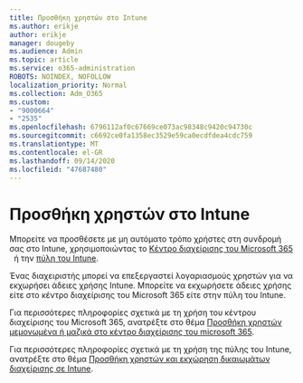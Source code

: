 ```yaml
---
title: Προσθήκη χρηστών στο Intune
ms.author: erikje
author: erikje
manager: dougeby
ms.audience: Admin
ms.topic: article
ms.service: o365-administration
ROBOTS: NOINDEX, NOFOLLOW
localization_priority: Normal
ms.collection: Adm_O365
ms.custom:
- "9000664"
- "2535"
ms.openlocfilehash: 6796112af0c67669ce073ac98348c9420c94730c
ms.sourcegitcommit: c6692ce0fa1358ec3529e59ca0ecdfdea4cdc759
ms.translationtype: MT
ms.contentlocale: el-GR
ms.lasthandoff: 09/14/2020
ms.locfileid: "47687480"
---
```

# <a name="add-users-to-intune"></a>Προσθήκη χρηστών στο Intune

Μπορείτε να προσθέσετε με μη αυτόματο τρόπο χρήστες στη συνδρομή σας στο Intune, χρησιμοποιώντας το [Κέντρο διαχείρισης του Microsoft 365](https://admin.microsoft.com/)   ή την [πύλη του Intune](https://portal.azure.com/#blade/Microsoft_Intune_DeviceSettings/ExtensionLandingBlade/overview).

Ένας διαχειριστής μπορεί να επεξεργαστεί λογαριασμούς χρηστών για να εκχωρήσει άδειες χρήσης Intune. Μπορείτε να εκχωρήσετε άδειες χρήσης είτε στο κέντρο διαχείρισης του Microsoft 365 είτε στην πύλη του Intune.

Για περισσότερες πληροφορίες σχετικά με τη χρήση του κέντρου διαχείρισης του Microsoft 365, ανατρέξτε στο θέμα [Προσθήκη χρηστών μεμονωμένα ή μαζικά στο κέντρο διαχείρισης του microsoft 365](https://support.office.com/article/Add-users-individually-or-in-bulk-to-Office-365-Admin-Help-1970f7d6-03b5-442f-b385-5880b9c256ec).

Για περισσότερες πληροφορίες σχετικά με τη χρήση της πύλης του Intune, ανατρέξτε στο θέμα [Προσθήκη χρηστών και εκχώρηση δικαιωμάτων διαχείρισης σε Intune](https://docs.microsoft.com/intune/fundamentals/users-add).